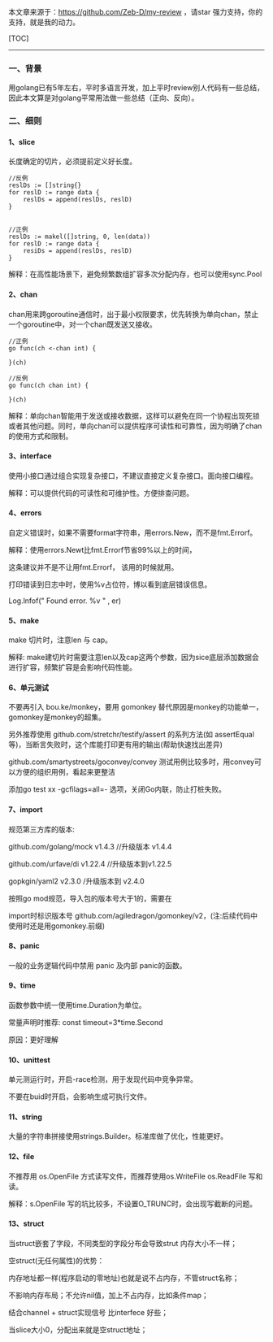 本文章来源于：<https://github.com/Zeb-D/my-review> ，请star 强力支持，你的支持，就是我的动力。

[TOC]

------

### 一、背景

用golang已有5年左右，平时多语言开发，加上平时review别人代码有一些总结，因此本文算是对golang平常用法做一些总结（正向、反向）。



### 二、细则

#### 1、slice

长度确定的切片，必须提前定义好长度。

```
//反例
reslDs := []string{}
for reslD := range data {
	reslDs = append(reslDs, reslD)
}


//正例
reslDs := makel([]string, 0, len(data))
for reslD := range data {
	resiDs = append(reslDs, reslD)
}
```

解释：在高性能场景下，避免频繁数组扩容多次分配内存，也可以使用sync.Pool



#### 2、chan

chan用来跨goroutine通信时，出于最小权限要求，优先转换为单向chan，禁止一个goroutine中，对一个chan既发送又接收。

```
//正例
go func(ch <-chan int) {

}(ch)

//反例
go func(ch chan int) {

}(ch)
```

解释：单向chan智能用于发送或接收数据，这样可以避免在同一个协程出现死锁或者其他问题。同时，单向chan可以提供程序可读性和可靠性，因为明确了chan的使用方式和限制。



#### 3、interface

使用小接口通过组合实现复杂接口，不建议直接定义复杂接口。面向接口编程。

解释：可以提供代码的可读性和可维护性。方便排查问题。



#### 4、errors

自定义错误时，如果不需要format字符串，用errors.New，而不是fmt.Errorf。

解释：使用errors.Newt比fmt.Errorf节省99%以上的时间，

这条建议并不是不让用fmt.Errorf， 该用的时候就用。



打印错读到日志中时，使用%v占位符，博以看到底层错误信息。

Log.lnfof(" Found error. %v " , er)



#### 5、make

make 切片时，注意len 与 cap。

解释: make建切片时需要注意len以及cap这两个参数，因为sice底层添加数据会进行扩容，频繁扩容是会影响代码性能。



#### 6、单元测试

不要再引入 bou.ke/monkey，要用 gomonkey 替代原因是monkey的功能单一，gomonkey是monkey的超集。

另外推荐使用 github.com/stretchr/testify/assert 的系列方法(如 assertEqual等)，当断言失败时，这个库能打印更有用的输出(帮助快速找出差异)

github.com/smartystreets/goconvey/convey 测试用例比较多时，用convey可以方便的组织用例，看起来更整洁

添加go test xx -gcfilags=all=- 选项，关闭Go内联，防止打桩失败。



#### 7、import

规范第三方库的版本:

github.com/golang/mock v1.4.3 //升级版本 v1.4.4

github.com/urfave/di v1.22.4 //升级版本到v1.22.5

gopkgin/yaml2 v2.3.0 /升级版本到 v2.4.0

按照go mod规范，导入包的版本号大于1的，需要在

import时标识版本号 github.com/agiledragon/gomonkey/v2，(注:后续代码中使用时还是用gomonkey.前缀)



#### 8、panic

一般的业务逻辑代码中禁用 panic 及内部 panic的函数。



#### 9、time

函数参数中统一使用time.Duration为单位。

常量声明时推荐: const timeout=3*time.Second

原因：更好理解



#### 10、unittest

单元测运行时，开启-race检测，用于发现代码中竞争异常。

不要在buid时开启，会影响生成可执行文件。



#### 11、string

大量的字符串拼接使用strings.Builder。标准库做了优化，性能更好。



#### 12、file

不推荐用 os.OpenFile 方式读写文件，而推荐使用os.WriteFile os.ReadFile 写和读。

解释：s.OpenFile 写的坑比较多，不设置O_TRUNC时，会出现写截断的问题。



#### 13、struct

当struct嵌套了字段，不同类型的字段分布会导致strut 内存大小不一样；

空struct(无任何属性)的优势：

内存地址都一样(程序启动的零地址)也就是说不占内存，不管struct名称；

不影响内存布局；不允许nil值，加上不占内存，比如条件map；

结合channel + struct实现信号 比interfece 好些；

当slice大小0，分配出来就是空struct地址；
